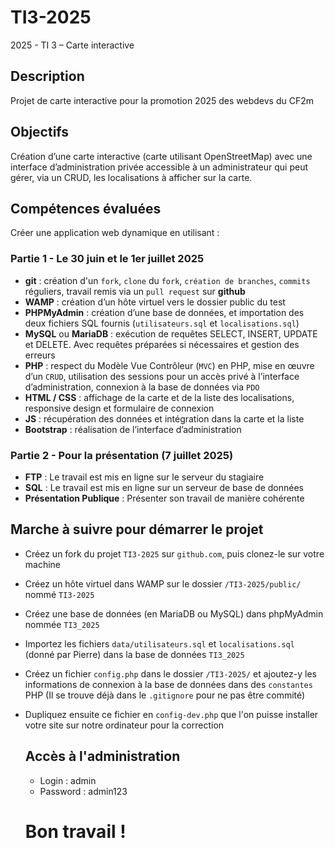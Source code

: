 # TI3-2025
2025 - TI 3 – Carte interactive

## Description
Projet de carte interactive pour la promotion 2025 des webdevs du CF2m

## Objectifs
Création d’une carte interactive (carte utilisant OpenStreetMap) avec une interface d’administration privée accessible à un administrateur qui peut gérer, via un CRUD, les localisations à afficher sur la carte.

## Compétences évaluées
Créer une application web dynamique en utilisant :

### Partie 1 - Le 30 juin et le 1er juillet 2025
- **git** : création d'un `fork`, `clone` du `fork`, `création de branches`, `commits` réguliers, travail remis via un `pull request` sur **github**
- **WAMP** : création d’un hôte virtuel vers le dossier public du test
- **PHPMyAdmin** : création d’une base de données, et importation des deux fichiers SQL fournis (`utilisateurs.sql` et `localisations.sql`)
- **MySQL** ou **MariaDB** : exécution de requêtes SELECT, INSERT, UPDATE et DELETE. Avec requêtes préparées si nécessaires et gestion des erreurs
- **PHP** : respect du Modèle Vue Contrôleur (`MVC`) en PHP, mise en œuvre d’un `CRUD`, utilisation des sessions pour un accès privé à l’interface d’administration, connexion à la base de données via `PDO`
- **HTML / CSS** : affichage de la carte et de la liste des localisations, responsive design et formulaire de connexion
- **JS** : récupération des données et intégration dans la carte et la liste
- **Bootstrap** : réalisation de l’interface d’administration

### Partie 2 - Pour la présentation (7 juillet 2025)
- **FTP** : Le travail est mis en ligne sur le serveur du stagiaire
- **SQL** : Le travail est mis en ligne sur un serveur de base de données
- **Présentation Publique** : Présenter son travail de manière cohérente 

## Marche à suivre pour démarrer le projet
- Créez un fork du projet `TI3-2025` sur `github.com`, puis clonez-le sur votre machine
- Créez un hôte virtuel dans WAMP sur le dossier `/TI3-2025/public/` nommé `TI3-2025`
- Créez une base de données (en MariaDB ou MySQL) dans phpMyAdmin nommée `TI3_2025`
- Importez les fichiers `data/utilisateurs.sql` et `localisations.sql` (donné par Pierre) dans la base de données `TI3_2025`
- Créez un fichier `config.php` dans le dossier `/TI3-2025/` et ajoutez-y les informations de connexion à la base de données dans des `constantes` PHP (Il se trouve déjà dans le `.gitignore` pour ne pas être commité)
- Dupliquez ensuite ce fichier en `config-dev.php` que l'on puisse installer votre site sur notre ordinateur pour la correction

  ## Accès à l'administration

  - Login : admin
  - Password : admin123
 
  # Bon travail !
 

